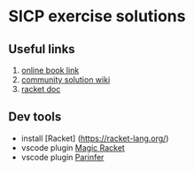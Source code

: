 # SICP exercise solutions

## Useful links

1. [online book link](http://sarabander.github.io/sicp/)
2. [community solution wiki](http://community.schemewiki.org/?SICP-Solutions)
3. [racket doc](https://docs.racket-lang.org/)

## Dev tools
- install [Racket] (https://racket-lang.org/)
- vscode plugin [Magic Racket](https://marketplace.visualstudio.com/items?itemName=evzen-wybitul.magic-racket#review-details)
- vscode plugin [Parinfer](https://marketplace.visualstudio.com/items?itemName=shaunlebron.vscode-parinfer#review-details)